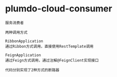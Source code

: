 # plumdo-cloud-consumer


```
服务消费者

两种调用方式

RibbonApplication
通过Ribbon方式调用，直接使用RestTemplate调用

FeignApplication
通过Feign方式调用，通过注解@FeignClient实现接口

代码分别实现了2种方式的断路器


```

